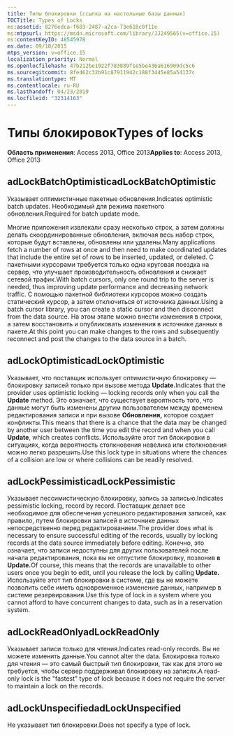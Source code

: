 ```yaml
---
title: Типы блокировки (ссылка на настольные базы данных)
TOCTitle: Types of Locks
ms:assetid: 8276edca-f603-2487-a2ca-73e618c0f11e
ms:mtpsurl: https://msdn.microsoft.com/library/JJ249565(v=office.15)
ms:contentKeyID: 48545978
ms.date: 09/18/2015
mtps_version: v=office.15
localization_priority: Normal
ms.openlocfilehash: 47b212be1922f783889f1e5be436a616909dc5c6
ms.sourcegitcommit: 8fe462c32b91c87911942c188f3445e85a54137c
ms.translationtype: MT
ms.contentlocale: ru-RU
ms.lasthandoff: 04/23/2019
ms.locfileid: "32314163"
---
```

# <a name="types-of-locks"></a><span data-ttu-id="d9d2f-102">Типы блокировок</span><span class="sxs-lookup"><span data-stu-id="d9d2f-102">Types of locks</span></span>


<span data-ttu-id="d9d2f-103">**Область применения**: Access 2013, Office 2013</span><span class="sxs-lookup"><span data-stu-id="d9d2f-103">**Applies to**: Access 2013, Office 2013</span></span>



## <a name="adlockbatchoptimistic"></a><span data-ttu-id="d9d2f-104">adLockBatchOptimistic</span><span class="sxs-lookup"><span data-stu-id="d9d2f-104">adLockBatchOptimistic</span></span>

<span data-ttu-id="d9d2f-105">Указывает оптимистичные пакетные обновления.</span><span class="sxs-lookup"><span data-stu-id="d9d2f-105">Indicates optimistic batch updates.</span></span> <span data-ttu-id="d9d2f-106">Необходимый для режима пакетного обновления.</span><span class="sxs-lookup"><span data-stu-id="d9d2f-106">Required for batch update mode.</span></span>

<span data-ttu-id="d9d2f-107">Многие приложения извлекали сразу несколько строк, а затем должны делать скоординированные обновления, включая весь набор строк, которые будут вставлены, обновлены или удалены.</span><span class="sxs-lookup"><span data-stu-id="d9d2f-107">Many applications fetch a number of rows at once and then need to make coordinated updates that include the entire set of rows to be inserted, updated, or deleted.</span></span> <span data-ttu-id="d9d2f-108">С пакетными курсорами требуется только одна круговая поездка на сервер, что улучшает производительность обновления и снижает сетевой трафик.</span><span class="sxs-lookup"><span data-stu-id="d9d2f-108">With batch cursors, only one round trip to the server is needed, thus improving update performance and decreasing network traffic.</span></span> <span data-ttu-id="d9d2f-109">С помощью пакетной библиотеки курсоров можно создать статический курсор, а затем отключиться от источника данных.</span><span class="sxs-lookup"><span data-stu-id="d9d2f-109">Using a batch cursor library, you can create a static cursor and then disconnect from the data source.</span></span> <span data-ttu-id="d9d2f-110">На этом этапе можно внести изменения в строки, а затем восстановить и опубликовать изменения в источнике данных в пакете.</span><span class="sxs-lookup"><span data-stu-id="d9d2f-110">At this point you can make changes to the rows and subsequently reconnect and post the changes to the data source in a batch.</span></span>

## <a name="adlockoptimistic"></a><span data-ttu-id="d9d2f-111">adLockOptimistic</span><span class="sxs-lookup"><span data-stu-id="d9d2f-111">adLockOptimistic</span></span>

<span data-ttu-id="d9d2f-112">Указывает, что поставщик использует оптимистичную блокировку — блокировку записей только при вызове метода **Update.**</span><span class="sxs-lookup"><span data-stu-id="d9d2f-112">Indicates that the provider uses optimistic locking — locking records only when you call the **Update** method.</span></span> <span data-ttu-id="d9d2f-113">Это означает, что существует вероятность того, что данные могут быть изменены другим пользователем между временем редактирования записи и при вызове **Обновления,** которое создает конфликты.</span><span class="sxs-lookup"><span data-stu-id="d9d2f-113">This means that there is a chance that the data may be changed by another user between the time you edit the record and when you call **Update**, which creates conflicts.</span></span> <span data-ttu-id="d9d2f-114">Используйте этот тип блокировки в ситуациях, когда вероятность столкновения невелика или столкновения можно легко разрешить.</span><span class="sxs-lookup"><span data-stu-id="d9d2f-114">Use this lock type in situations where the chances of a collision are low or where collisions can be readily resolved.</span></span>

## <a name="adlockpessimistic"></a><span data-ttu-id="d9d2f-115">adLockPessimistic</span><span class="sxs-lookup"><span data-stu-id="d9d2f-115">adLockPessimistic</span></span>

<span data-ttu-id="d9d2f-116">Указывает пессимистическую блокировку, запись за записью.</span><span class="sxs-lookup"><span data-stu-id="d9d2f-116">Indicates pessimistic locking, record by record.</span></span> <span data-ttu-id="d9d2f-117">Поставщик делает все необходимое для обеспечения успешного редактирования записей, как правило, путем блокировки записей в источнике данных непосредственно перед редактированием.</span><span class="sxs-lookup"><span data-stu-id="d9d2f-117">The provider does what is necessary to ensure successful editing of the records, usually by locking records at the data source immediately before editing.</span></span> <span data-ttu-id="d9d2f-118">Конечно, это означает, что записи недоступны для других пользователей после начала редактирования, пока вы не отпустите блокировку, позвонив **в Update.**</span><span class="sxs-lookup"><span data-stu-id="d9d2f-118">Of course, this means that the records are unavailable to other users once you begin to edit, until you release the lock by calling **Update.**</span></span> <span data-ttu-id="d9d2f-119">Используйте этот тип блокировки в системе, где вы не можете позволить себе иметь одновременное изменение данных, например в системе резервирования.</span><span class="sxs-lookup"><span data-stu-id="d9d2f-119">Use this type of lock in a system where you cannot afford to have concurrent changes to data, such as in a reservation system.</span></span>

## <a name="adlockreadonly"></a><span data-ttu-id="d9d2f-120">adLockReadOnly</span><span class="sxs-lookup"><span data-stu-id="d9d2f-120">adLockReadOnly</span></span>

<span data-ttu-id="d9d2f-121">Указывает записи только для чтения.</span><span class="sxs-lookup"><span data-stu-id="d9d2f-121">Indicates read-only records.</span></span> <span data-ttu-id="d9d2f-122">Вы не можете изменить данные.</span><span class="sxs-lookup"><span data-stu-id="d9d2f-122">You cannot alter the data.</span></span> <span data-ttu-id="d9d2f-123">Блокировка только для чтения — это самый быстрый тип блокировки, так как для этого не требуется, чтобы сервер поддерживал блокировку на записях.</span><span class="sxs-lookup"><span data-stu-id="d9d2f-123">A read-only lock is the "fastest" type of lock because it does not require the server to maintain a lock on the records.</span></span>

## <a name="adlockunspecified"></a><span data-ttu-id="d9d2f-124">adLockUnspecified</span><span class="sxs-lookup"><span data-stu-id="d9d2f-124">adLockUnspecified</span></span>

<span data-ttu-id="d9d2f-125">Не указывает тип блокировки.</span><span class="sxs-lookup"><span data-stu-id="d9d2f-125">Does not specify a type of lock.</span></span>

